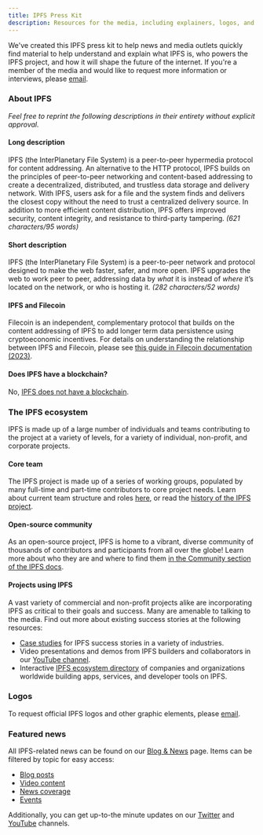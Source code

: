 ```yaml
---
title: IPFS Press Kit
description: Resources for the media, including explainers, logos, and more.
---
```


We've created this IPFS press kit to help news and media outlets quickly find material to help understand and explain what IPFS is, who powers the IPFS project, and how it will shape the future of the internet.
If you're a member of the media and would like to request more information or interviews, please [email](mailto:press@protocol.ai).

### About IPFS

_Feel free to reprint the following descriptions in their entirety without explicit approval._

#### Long description

IPFS (the InterPlanetary File System) is a peer-to-peer hypermedia protocol for content addressing. An alternative to the HTTP protocol, IPFS builds on the principles of peer-to-peer networking and content-based addressing to create a decentralized, distributed, and trustless data storage and delivery network. With IPFS, users ask for a file and the system finds and delivers the closest copy without the need to trust a centralized delivery source. In addition to more efficient content distribution, IPFS offers improved security, content integrity, and resistance to third-party tampering. _(621 characters/95 words)_

#### Short description

IPFS (the InterPlanetary File System) is a peer-to-peer network and protocol designed to make the web faster, safer, and more open. IPFS upgrades the web to work peer to peer, addressing data by _what_ it is instead of _where_ it’s located on the network, or who is hosting it. _(282 characters/52 words)_

#### IPFS and Filecoin

Filecoin is an independent, complementary protocol that builds on the content addressing of IPFS to add longer term data persistence using cryptoeconomic incentives.
For details on understanding the relationship between IPFS and Filecoin, please see [this guide in Filecoin documentation (2023)](https://web.archive.org/web/20230223052220/https://docs.filecoin.io/developers/introduction/filecoin-and-ipfs/).

#### Does IPFS have a blockchain?

No, [IPFS does not have a blockchain](https://doesipfshaveablockchain.com/).

### The IPFS ecosystem

IPFS is made up of a large number of individuals and teams contributing to the project at a variety of levels, for a variety of individual, non-profit, and corporate projects.

#### Core team

The IPFS project is made up of a series of working groups, populated by many full-time and part-time contributors to core project needs. Learn about current team structure and roles [here](https://github.com/ipfs/team-mgmt/blob/master/TEAMS_ROLES_STRUCTURES.md), or read the [history of the IPFS project](https://docs.ipfs.tech/project/history/).

#### Open-source community

As an open-source project, IPFS is home to a vibrant, diverse community of thousands of contributors and participants from all over the globe! Learn more about who they are and where to find them [in the Community section of the IPFS docs](https://docs.ipfs.tech/community/).

#### Projects using IPFS

A vast variety of commercial and non-profit projects alike are incorporating IPFS as critical to their goals and success. Many are amenable to talking to the media. Find out more about existing success stories at the following resources:

- [Case studies](https://docs.ipfs.tech/concepts/#examples-and-case-studies) for IPFS success stories in a variety of industries.
- Video presentations and demos from IPFS builders and collaborators in our [YouTube channel](https://www.youtube.com/c/IPFSbot/videos).
- Interactive [IPFS ecosystem directory](https://ecosystem.ipfs.tech) of companies and organizations worldwide building apps, services, and developer tools on IPFS.

### Logos
To request official IPFS logos and other graphic elements, please [email](mailto:press@protocol.ai).

### Featured news
All IPFS-related news can be found on our [Blog & News](http://blog.ipfs.tech) page. Items can be filtered by topic for easy access:

- [Blog posts](http://blog.ipfs.tech/?category=Blog%20post)
- [Video content](http://blog.ipfs.tech/?category=Video)
- [News coverage](http://blog.ipfs.tech/?category=News%20coverage)
- [Events](http://blog.ipfs.tech/?category=Event)

Additionally, you can get up-to-the minute updates on our [Twitter](https://twitter.com/ipfs) and [YouTube](https://www.youtube.com/channel/UCdjsUXJ3QawK4O5L1kqqsew) channels.
